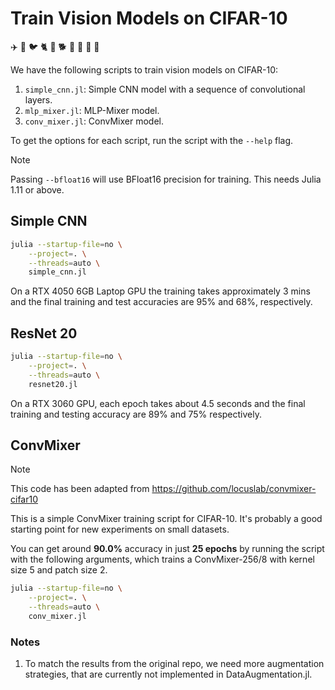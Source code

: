 # Train Vision Models on CIFAR-10

✈️ 🚗 🐦 🐈 🦌 🐕 🐸 🐎 🚢 🚚

We have the following scripts to train vision models on CIFAR-10:

1. `simple_cnn.jl`: Simple CNN model with a sequence of convolutional layers.
2. `mlp_mixer.jl`: MLP-Mixer model.
3. `conv_mixer.jl`: ConvMixer model.

To get the options for each script, run the script with the `--help` flag.

> [!NOTE]
> Passing `--bfloat16` will use BFloat16 precision for training. This needs Julia 1.11 or
> above.

## Simple CNN

```bash
julia --startup-file=no \
    --project=. \
    --threads=auto \
    simple_cnn.jl
```

On a RTX 4050 6GB Laptop GPU the training takes approximately 3 mins and the final training
and test accuracies are 95% and 68%, respectively.

## ResNet 20

```bash
julia --startup-file=no \
    --project=. \
    --threads=auto \
    resnet20.jl
```

On a RTX 3060 GPU, each epoch takes about 4.5 seconds and the final training and testing
accuracy are 89% and 75% respectively.

## ConvMixer

> [!NOTE]
> This code has been adapted from https://github.com/locuslab/convmixer-cifar10

This is a simple ConvMixer training script for CIFAR-10. It's probably a good starting point
for new experiments on small datasets.

You can get around **90.0%** accuracy in just **25 epochs** by running the script with the
following arguments, which trains a ConvMixer-256/8 with kernel size 5 and patch size 2.

```bash
julia --startup-file=no \
    --project=. \
    --threads=auto \
    conv_mixer.jl
```

### Notes

  1. To match the results from the original repo, we need more augmentation strategies, that
     are currently not implemented in DataAugmentation.jl.
